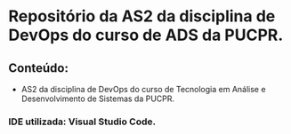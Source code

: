 # Repositório da AS2 da disciplina de DevOps do curso de ADS da PUCPR.

## Conteúdo:

- AS2 da disciplina de DevOps do curso de Tecnologia em Análise e Desenvolvimento de Sistemas da PUCPR.


### IDE utilizada: Visual Studio Code.
